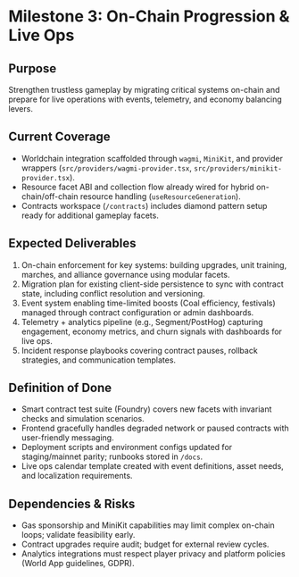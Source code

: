 # Milestone 3: On-Chain Progression & Live Ops

## Purpose
Strengthen trustless gameplay by migrating critical systems on-chain and prepare for live operations with events, telemetry, and economy balancing levers.

## Current Coverage
- Worldchain integration scaffolded through `wagmi`, `MiniKit`, and provider wrappers (`src/providers/wagmi-provider.tsx`, `src/providers/minikit-provider.tsx`).
- Resource facet ABI and collection flow already wired for hybrid on-chain/off-chain resource handling (`useResourceGeneration`).
- Contracts workspace (`/contracts`) includes diamond pattern setup ready for additional gameplay facets.

## Expected Deliverables
1. On-chain enforcement for key systems: building upgrades, unit training, marches, and alliance governance using modular facets.
2. Migration plan for existing client-side persistence to sync with contract state, including conflict resolution and versioning.
3. Event system enabling time-limited boosts (Coal efficiency, festivals) managed through contract configuration or admin dashboards.
4. Telemetry + analytics pipeline (e.g., Segment/PostHog) capturing engagement, economy metrics, and churn signals with dashboards for live ops.
5. Incident response playbooks covering contract pauses, rollback strategies, and communication templates.

## Definition of Done
- Smart contract test suite (Foundry) covers new facets with invariant checks and simulation scenarios.
- Frontend gracefully handles degraded network or paused contracts with user-friendly messaging.
- Deployment scripts and environment configs updated for staging/mainnet parity; runbooks stored in `/docs`.
- Live ops calendar template created with event definitions, asset needs, and localization requirements.

## Dependencies & Risks
- Gas sponsorship and MiniKit capabilities may limit complex on-chain loops; validate feasibility early.
- Contract upgrades require audit; budget for external review cycles.
- Analytics integrations must respect player privacy and platform policies (World App guidelines, GDPR).
